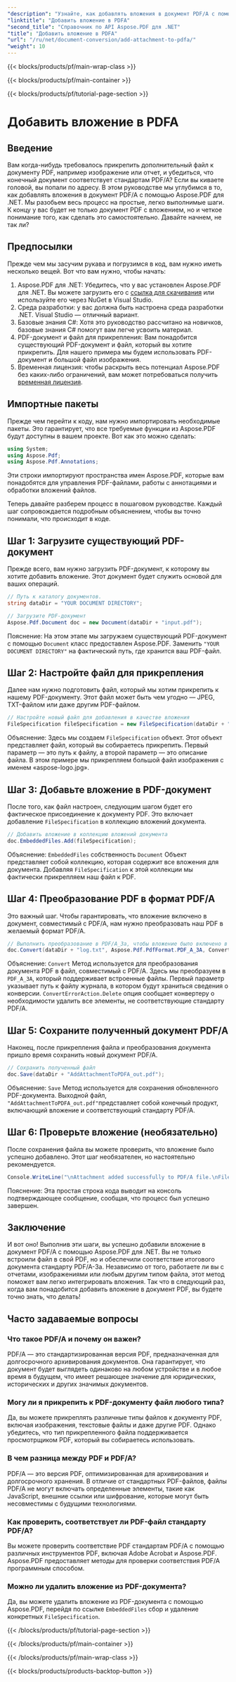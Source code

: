 ```yaml
---
"description": "Узнайте, как добавлять вложения в документ PDF/A с помощью Aspose.PDF для .NET, следуя этому пошаговому руководству."
"linktitle": "Добавить вложение в PDFA"
"second_title": "Справочник по API Aspose.PDF для .NET"
"title": "Добавить вложение в PDFA"
"url": "/ru/net/document-conversion/add-attachment-to-pdfa/"
"weight": 10
---
```


{{< blocks/products/pf/main-wrap-class >}}

{{< blocks/products/pf/main-container >}}

{{< blocks/products/pf/tutorial-page-section >}}

# Добавить вложение в PDFA

## Введение

Вам когда-нибудь требовалось прикрепить дополнительный файл к документу PDF, например изображение или отчет, и убедиться, что конечный документ соответствует стандартам PDF/A? Если вы киваете головой, вы попали по адресу. В этом руководстве мы углубимся в то, как добавлять вложения в документ PDF/A с помощью Aspose.PDF для .NET. Мы разобьем весь процесс на простые, легко выполнимые шаги. К концу у вас будет не только документ PDF с вложением, но и четкое понимание того, как сделать это самостоятельно. Давайте начнем, не так ли?

## Предпосылки

Прежде чем мы засучим рукава и погрузимся в код, вам нужно иметь несколько вещей. Вот что вам нужно, чтобы начать:

1. Aspose.PDF для .NET: Убедитесь, что у вас установлен Aspose.PDF для .NET. Вы можете загрузить его с [ссылка для скачивания](https://releases.aspose.com/pdf/net/) или используйте его через NuGet в Visual Studio.
2. Среда разработки: у вас должна быть настроена среда разработки .NET. Visual Studio — отличный вариант.
3. Базовые знания C#: Хотя это руководство рассчитано на новичков, базовые знания C# помогут вам легче усвоить материал.
4. PDF-документ и файл для прикрепления: Вам понадобится существующий PDF-документ и файл, который вы хотите прикрепить. Для нашего примера мы будем использовать PDF-документ и большой файл изображения.
5. Временная лицензия: чтобы раскрыть весь потенциал Aspose.PDF без каких-либо ограничений, вам может потребоваться получить [временная лицензия](https://purchase.aspose.com/temporary-license/).

## Импортные пакеты

Прежде чем перейти к коду, нам нужно импортировать необходимые пакеты. Это гарантирует, что все требуемые функции из Aspose.PDF будут доступны в вашем проекте. Вот как это можно сделать:

```csharp
using System;
using Aspose.Pdf;
using Aspose.Pdf.Annotations;
```

Эти строки импортируют пространства имен Aspose.PDF, которые вам понадобятся для управления PDF-файлами, работы с аннотациями и обработки вложений файлов.

Теперь давайте разберем процесс в пошаговом руководстве. Каждый шаг сопровождается подробным объяснением, чтобы вы точно понимали, что происходит в коде.

## Шаг 1: Загрузите существующий PDF-документ

Прежде всего, вам нужно загрузить PDF-документ, к которому вы хотите добавить вложение. Этот документ будет служить основой для ваших операций.

```csharp
// Путь к каталогу документов.
string dataDir = "YOUR DOCUMENT DIRECTORY";

// Загрузите PDF-документ
Aspose.Pdf.Document doc = new Document(dataDir + "input.pdf");
```

Пояснение: На этом этапе мы загружаем существующий PDF-документ с помощью `Document` класс предоставлен Aspose.PDF. Заменить `"YOUR DOCUMENT DIRECTORY"` на фактический путь, где хранится ваш PDF-файл.

## Шаг 2: Настройте файл для прикрепления

Далее нам нужно подготовить файл, который мы хотим прикрепить к нашему PDF-документу. Этот файл может быть чем угодно — JPEG, TXT-файлом или даже другим PDF-файлом.

```csharp
// Настройте новый файл для добавления в качестве вложения
FileSpecification fileSpecification = new FileSpecification(dataDir + "aspose-logo.jpg", "Large Image file");
```

Объяснение: Здесь мы создаем `FileSpecification` объект. Этот объект представляет файл, который вы собираетесь прикрепить. Первый параметр — это путь к файлу, а второй параметр — это описание файла. В этом примере мы прикрепляем большой файл изображения с именем «aspose-logo.jpg».

## Шаг 3: Добавьте вложение в PDF-документ

После того, как файл настроен, следующим шагом будет его фактическое присоединение к документу PDF. Это включает добавление `FileSpecification` в коллекцию вложений документа.

```csharp
// Добавить вложение в коллекцию вложений документа
doc.EmbeddedFiles.Add(fileSpecification);
```

Объяснение: `EmbeddedFiles` собственность `Document` Объект представляет собой коллекцию, которая содержит все вложения для документа. Добавляя `FileSpecification` к этой коллекции мы фактически прикрепляем наш файл к PDF.

## Шаг 4: Преобразование PDF в формат PDF/A

Это важный шаг. Чтобы гарантировать, что вложение включено в документ, совместимый с PDF/A, нам нужно преобразовать наш PDF в желаемый формат PDF/A.

```csharp
// Выполнить преобразование в PDF/A_3a, чтобы вложение было включено в результирующий файл
doc.Convert(dataDir + "log.txt", Aspose.Pdf.PdfFormat.PDF_A_3A, ConvertErrorAction.Delete);
```

Объяснение: `Convert` Метод используется для преобразования документа PDF в файл, совместимый с PDF/A. Здесь мы преобразуем в `PDF_A_3A`, который поддерживает встроенные файлы. Первый параметр указывает путь к файлу журнала, в котором будут храниться сведения о конверсии. `ConvertErrorAction.Delete` опция сообщает конвертеру о необходимости удалить все элементы, не соответствующие стандарту PDF/A.

## Шаг 5: Сохраните полученный документ PDF/A

Наконец, после прикрепления файла и преобразования документа пришло время сохранить новый документ PDF/A.

```csharp
// Сохранить полученный файл
doc.Save(dataDir + "AddAttachmentToPDFA_out.pdf");
```

Объяснение: `Save` Метод используется для сохранения обновленного PDF-документа. Выходной файл, `"AddAttachmentToPDFA_out.pdf"`представляет собой конечный продукт, включающий вложение и соответствующий стандарту PDF/A.

## Шаг 6: Проверьте вложение (необязательно)

После сохранения файла вы можете проверить, что вложение было успешно добавлено. Этот шаг необязателен, но настоятельно рекомендуется.

```csharp
Console.WriteLine("\nAttachment added successfully to PDF/A file.\nFile saved at " + dataDir);
```

Пояснение: Эта простая строка кода выводит на консоль подтверждающее сообщение, сообщая, что процесс был успешно завершен.

## Заключение

И вот оно! Выполнив эти шаги, вы успешно добавили вложение в документ PDF/A с помощью Aspose.PDF для .NET. Вы не только встроили файл в свой PDF, но и обеспечили соответствие итогового документа стандарту PDF/A-3a. Независимо от того, работаете ли вы с отчетами, изображениями или любым другим типом файла, этот метод поможет вам легко интегрировать вложения. Так что в следующий раз, когда вам понадобится добавить вложение в документ PDF, вы будете точно знать, что делать!

## Часто задаваемые вопросы

### Что такое PDF/A и почему он важен?  
PDF/A — это стандартизированная версия PDF, предназначенная для долгосрочного архивирования документов. Она гарантирует, что документ будет выглядеть одинаково на любом устройстве и в любое время в будущем, что имеет решающее значение для юридических, исторических и других значимых документов.

### Могу ли я прикрепить к PDF-документу файл любого типа?  
Да, вы можете прикреплять различные типы файлов к документу PDF, включая изображения, текстовые файлы и даже другие PDF. Однако убедитесь, что тип прикрепленного файла поддерживается просмотрщиком PDF, который вы собираетесь использовать.

### В чем разница между PDF и PDF/A?  
PDF/A — это версия PDF, оптимизированная для архивирования и долгосрочного хранения. В отличие от стандартных PDF-файлов, файлы PDF/A не могут включать определенные элементы, такие как JavaScript, внешние ссылки или шифрование, которые могут быть несовместимы с будущими технологиями.

### Как проверить, соответствует ли PDF-файл стандарту PDF/A?  
Вы можете проверить соответствие PDF стандартам PDF/A с помощью различных инструментов PDF, включая Adobe Acrobat и Aspose.PDF. Aspose.PDF предоставляет методы для проверки соответствия PDF/A программным способом.

### Можно ли удалить вложение из PDF-документа?  
Да, вы можете удалить вложение из PDF-документа с помощью Aspose.PDF, перейдя по ссылке `EmbeddedFiles` сбор и удаление конкретных `FileSpecification`.

{{< /blocks/products/pf/tutorial-page-section >}}

{{< /blocks/products/pf/main-container >}}

{{< /blocks/products/pf/main-wrap-class >}}

{{< blocks/products/products-backtop-button >}}